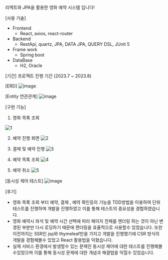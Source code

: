 리엑트와 JPA을 활용한 영화 예약 시스템 입니다!

[사용 기술]
- Frontend
    - React, axios, react-router
- Backend
    - RestApi, quartz, JPA, DATA JPA, QUERY DSL, JUnit 5
- Frame work
    - Spring boot
- DataBase
    - H2, Oracle
 
[기간]
프로젝트 진행 기간 (2023.7 ~ 2023.8)

[ERD]
![image](https://github.com/alfhaos/RJ-MOIVE/assets/87509332/333c38ea-7680-4790-820a-9540bd860b4f)

[Entity 연관관계]
![image](https://github.com/alfhaos/RJ-MOIVE/assets/87509332/e8d4199a-c937-4639-8a8e-0c49415147b9)

[구현 기능]
1. 영화 목록 조회
   
![1](https://github.com/alfhaos/RJ-MOIVE/assets/87509332/12bbd72c-089d-4e6c-ada2-911e7849a20b)

2. 예약 진행 화면
![2](https://github.com/alfhaos/RJ-MOIVE/assets/87509332/fd179755-2932-4461-b7f4-7aa07c44c21c)

   
3. 결제 및 예약 진행
![3](https://github.com/alfhaos/RJ-MOIVE/assets/87509332/df5fa88e-4aee-4f3d-bcda-9514ba3972c8)

4. 예약 목록 조회
![4](https://github.com/alfhaos/RJ-MOIVE/assets/87509332/2f137ac3-0545-4826-940c-c0ec78bed81e)

5. 예약 취소
![5](https://github.com/alfhaos/RJ-MOIVE/assets/87509332/0933ab46-45dd-4a2d-9eb8-f738ffcdfeda)

[동시성 제어 테스트]
![image](https://github.com/alfhaos/RJ-MOIVE/assets/87509332/71fd12f5-eff9-4b8a-a413-4b5df55d3758)

[후기]
- 영화 목록 조회 부터 예약, 결제 , 예약 확인등의 기능을 TDD방법을 이용하여 단위 테스트를 진행하며 개발을 진행하였고 이를 통해 테스트의 중요성을 경험하였습니다.
- 영화 예약시 좌석 및 예약 시간 선택에 따라 페이지 전체를 렌더링 하는 것이 아닌 변경된 부분만 다시 로딩하기 때문에 랜더링을 효율적으로 사용할수 있었습니다.
또한 이전까지는 SSR인 jsp와 thymeleaf만을 가지고 개발을 진행했기에 CSR 방식의 개발을 경험해볼수 있었고 React 활용법을 익혔습니다.
- 실제 서비스 환경에서 발생할수 있는 문제인 동시성 제어에 대한 테스트를 진행해볼수있었으며 이를 통해 동시성 문제에 대한 개념과 해결법을 익힐수 있었습니다.
